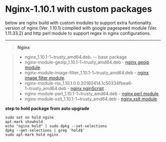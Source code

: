 Nginx-1.10.1 with custom packages
===================

below are nginx build with custom modules to support extra funtionality. version of nginx (Ver. 1.10.1) complied with google pagespeed module (Ver. 1.11.33.2) and http perl module to support regex in nginx configurations.

----------
> **Nginx**

> - nginx_1.10.1-1~trusty_amd64.deb. -- base package
> - nginx-module-geoip_1.10.1-1~trusty_amd64.deb - [nginx geoip module](http://nginx.org/en/docs/http/ngx_http_geoip_module.html).
> - nginx-module-image-filter_1.10.1-1~trusty_amd64.deb - [nginx image filter module](http://nginx.org/en/docs/http/ngx_http_image_filter_module.html).
> - nginx-module-njs_1.10.1.0.0.20160414.1c50334fbea6-1~trusty_amd64.deb - [nginx nginScript](https://www.nginx.com/resources/wiki/nginScript/) .
> - nginx-module-perl_1.10.1-1~trusty_amd64.deb - [nginx perl module](http://nginx.org/en/docs/http/ngx_http_perl_module.html).
> - nginx-module-xslt_1.10.1-1~trusty_amd64.deb - [nginx xslt module](http://nginx.org/en/docs/http/ngx_http_xslt_module.html).

**step to hold package from auto upgrade**
```
sudo set on hold nginx
apt-mark showhold
echo "nginx hold" | sudo dpkg --set-selections
dpkg --get-selections | grep 'hold$'
sudo apt-mark hold nginx
```
